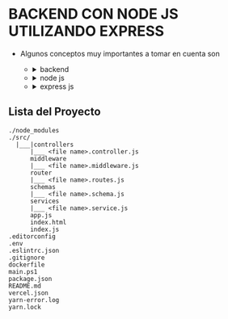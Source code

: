 # BACKEND CON NODE JS UTILIZANDO EXPRESS

- Algunos conceptos muy importantes a tomar en cuenta son

  - <details><summary>backend </summary>
      - que es el backend ?:

      - el backend  es la parte de la aplicacion en donde se realiza toda la logica del negocio tales como validaciones, conecatrse a una base de datos y atender a la petiones del cliente (frontend )
      - sentrandonos mas en el contecto de la web el backend esta compuesto por: 
          - lenguajes de programacion
          - frameworks y librerias que facilitan el desarrollo y gestion de la logica del backend
          - sistemas de gestion de base de datos
          - herrmientas para la gestion de la infrastructura del servidor
          - Apis y servicios que permiten la comuhnicacion con sistemas externos o incluso con el cliente
  </details>

  - <details><summary>node js</summary>
      - que es Node.js? 
      
      - node js es un entorno de ejecucion de javascript en el servidor
        
    </details>
  - <details><summary>express js</summary>
        
    </details>

## Lista del Proyecto
```
./node_modules
./src/
  |___|controllers
      |___ <file name>.controller.js
      middleware
      |___ <file name>.middleware.js
      router
      |___ <file name>.routes.js
      schemas
      |___ <file name>.schema.js
      services
      |___ <file name>.service.js
      app.js
      index.html
      index.js
.editorconfig
.env
.eslintrc.json
.gitignore
dockerfile
main.ps1
package.json
README.md
vercel.json
yarn-error.log
yarn.lock
```






